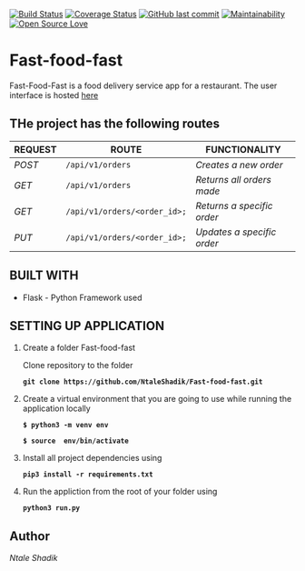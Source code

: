 [![Build Status](https://travis-ci.org/NtaleGrey/Fast-food-fast.svg?branch=develop)](https://travis-ci.org/NtaleGrey/Fast-food-fast)
[![Coverage Status](https://coveralls.io/repos/github/NtaleShadik/Fast-food-fast/badge.svg?branch=develop)](https://coveralls.io/github/NtaleShadik/Fast-food-fast?branch=develop)
[![GitHub last commit](https://img.shields.io/github/last-commit/NtaleShadik/Fast-food-fast/develop.svg)](https://shields.io/#/examples/othttps://github.com/NtaleShadik/Fast-food-fast/tree/develope)
[![Maintainability](https://api.codeclimate.com/v1/badges/4eaa8ce475e5272c5468/maintainability)](https://codeclimate.com/github/Nta1e/Fast-food-fast/maintainability)
[![Open Source Love](https://badges.frapsoft.com/os/v2/open-source.svg?v=103)](https://shields.io/#/examples/other)

# Fast-food-fast

Fast-Food-Fast is a food delivery service app for a restaurant.
The user interface is hosted [here](https://ntales--ui.herokuapp.com)

## THe project has the following routes

| REQUEST | ROUTE | FUNCTIONALITY |
| ------- | ----- | ------------- |
| *POST* | ```/api/v1/orders``` | _Creates a new  order_|
| *GET* | ```/api/v1/orders``` | _Returns all orders made_ |
| *GET* | ```/api/v1/orders/<order_id>;``` | _Returns a specific order_ |
| *PUT* | ```/api/v1/orders/<order_id>;``` | _Updates a specific order_ |

## BUILT WITH

* Flask - Python Framework used

## SETTING UP APPLICATION

1. Create a folder Fast-food-fast

    Clone repository to the folder

    **```git clone https://github.com/NtaleShadik/Fast-food-fast.git```**

2. Create a virtual environment that you are going to use while running the application locally

    **```$ python3 -m venv env```**

    **```$ source  env/bin/activate```**

3. Install all project dependencies using

    **```pip3 install -r requirements.txt```**

4. Run the appliction from the root of your folder using

    **```python3 run.py```**

## Author

*Ntale Shadik*

